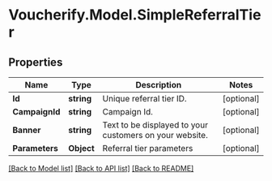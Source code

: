 # Voucherify.Model.SimpleReferralTier

## Properties

Name | Type | Description | Notes
------------ | ------------- | ------------- | -------------
**Id** | **string** | Unique referral tier ID. | [optional] 
**CampaignId** | **string** | Campaign Id. | [optional] 
**Banner** | **string** | Text to be displayed to your customers on your website. | [optional] 
**Parameters** | **Object** | Referral tier parameters | [optional] 

[[Back to Model list]](../README.md#documentation-for-models) [[Back to API list]](../README.md#documentation-for-api-endpoints) [[Back to README]](../README.md)

